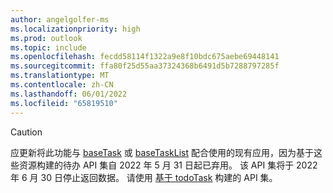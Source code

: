 ```yaml
---
author: angelgolfer-ms
ms.localizationpriority: high
ms.prod: outlook
ms.topic: include
ms.openlocfilehash: fecdd58114f1322a9e8f10bdc675aebe69448141
ms.sourcegitcommit: ffa80f25d55aa37324368b6491d5b7288797285f
ms.translationtype: MT
ms.contentlocale: zh-CN
ms.lasthandoff: 06/01/2022
ms.locfileid: "65819510"
---
```

<!-- markdownlint-disable MD041-->
>[!CAUTION]
>应更新将此功能与 [baseTask](/graph/api/resources/basetask?view=graph-rest-beta&preserve-view=true) 或 [baseTaskList](/graph/api/resources/basetasklist?view=graph-rest-beta&preserve-view=true) 配合使用的现有应用，因为基于这些资源构建的待办 API 集自 2022 年 5 月 31 日起已弃用。 该 API 集将于 2022 年 6 月 30 日停止返回数据。 请使用 [基于 todoTask](/graph/api/resources/todotask?view=graph-rest-beta&preserve-view=true) 构建的 API 集。 